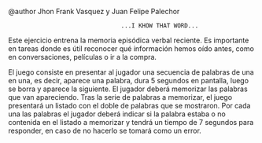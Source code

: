 @author Jhon Frank Vasquez y Juan Felipe Palechor

                                    ...I KHOW THAT WORD...

Este ejercicio entrena la memoria episódica verbal reciente. Es importante en tareas donde
es útil reconocer qué información hemos oído antes, como en conversaciones, películas o ir
a la compra.

El juego consiste en presentar al jugador una secuencia de palabras de una en una, es
decir, aparece una palabra, dura 5 segundos en pantalla, luego se borra y aparece la
siguiente. El jugador deberá memorizar las palabras que van apareciendo.
Tras la serie de palabras a memorizar, el juego presentará un listado con el doble de
palabras que se mostraron. Por cada una las palabras el jugador deberá indicar si la palabra
estaba o no contenida en el listado a memorizar y tendrá un tiempo de 7 segundos para
responder, en caso de no hacerlo se tomará como un error.
